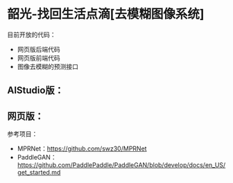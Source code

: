 # 韶光-找回生活点滴[去模糊图像系统]
目前开放的代码：
* 网页版后端代码
* 网页版前端代码
* 图像去模糊的预测接口
## AIStudio版：
## 网页版：

参考项目：
+ MPRNet：https://github.com/swz30/MPRNet
+ PaddleGAN：https://github.com/PaddlePaddle/PaddleGAN/blob/develop/docs/en_US/get_started.md
